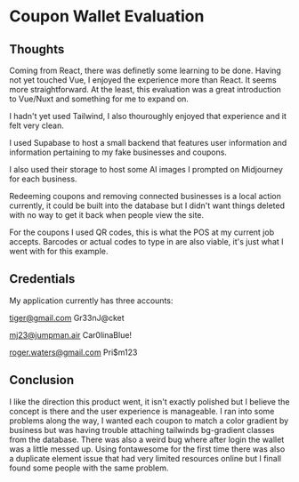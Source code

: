 # Coupon Wallet Evaluation

## Thoughts

Coming from React, there was definetly some learning to be done. Having not yet touched Vue, I enjoyed the experience more than React. It seems more straightforward. At the least, this evaluation was a great introduction to Vue/Nuxt and something for me to expand on.

I hadn't yet used Tailwind, I also thouroughly enjoyed that experience and it felt very clean.

I used Supabase to host a small backend that features user information and information pertaining to my fake businesses and coupons.

I also used their storage to host some AI images I prompted on Midjourney for each business.

Redeeming coupons and removing connected businesses is a local action currently, it could be built into the database but I didn't want things deleted with no way to get it back when people view the site.

For the coupons I used QR codes, this is what the POS at my current job accepts. Barcodes or actual codes to type in are also viable, it's just what I went with for this example.

## Credentials

My application currently has three accounts:

tiger@gmail.com
Gr33nJ@cket

mj23@jumpman.air
Car0linaBlue!

roger.waters@gmail.com
Pri$m123

## Conclusion

I like the direction this product went, it isn't exactly polished but I believe the concept is there and the user experience is manageable. I ran into some problems along the way, I wanted each coupon to match a color gradient by business but was having trouble attaching tailwinds bg-gradient classes from the database. There was also a weird bug where after login the wallet was a little messed up. Using fontawesome for the first time there was also a duplicate element issue that had very limited resources online but I finall found some people with the same problem.
